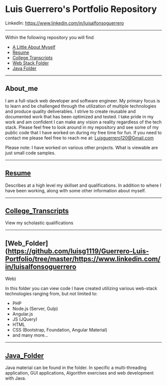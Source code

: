# Luis Guerrero's Portfolio Repository

LinkedIn:
https://www.linkedin.com/in/luisalfonsoguerrero


---

Within the following repository you will find
* [A Little About Myself](#about_me)
* [Resume](#resume)
* [College Transcripts](#college_transcripts)
* [Web Stack Folder](#web_folder)
* [Java Folder](#java_folder)

---

## About_me
	
I am a full-stack web developer and software engineer. My primary focus is to learn and be challenged  through the utilization of multiple technologies and produce quality deliverables. I strive to create reusable and documented work that has been optimized and tested. I take pride in my work and am confident I can make any vision a reality regardless of the tech stack. Please feel free to look around in my repository and see some of my public code that I have worked on during my free time for fun. If you need to contact me please feel free to reach me at:
	Luisguerrero120@Gmail.com

Please note: I have worked on various other projects. What is viewable are just small code samples. 

---

## [Resume](https://github.com/luisg1119/Guerrero-Luis-Portfolio/blob/master/Guerrero_Luis_Resume.pdf)

Describes at a high level my skillset and qualifications. In addition to where I have been working, along with some other information about myself. 

---

## [College_Transcripts](https://github.com/luisg1119/Guerrero-Luis-Portfolio/blob/master/Guerrero_Luis_Transcript.pdf)
	
View my scholastic qualifications 

---

## [Web_Folder](https://github.com/luisg1119/Guerrero-Luis-Portfolio/tree/master/https://www.linkedin.com/in/luisalfonsoguerrero
Web)

In this folder you can view code I have created utilizing various web-stack technologies ranging from, but not limited to:

* PHP
* Node.js (Server, Gulp) 
* Angular.js  
* JS (JQuery) 
* HTML  
* CSS (Bootstrap, Foundation, Angular Material)
* and many more...

---

## [Java_Folder](https://github.com/luisg1119/Guerrero-Luis-Portfolio/tree/master/Java)

Java material can be found in the folder. In specific a multi-threading application, GUI applications, Algorithm exercises and web development with Java. 

